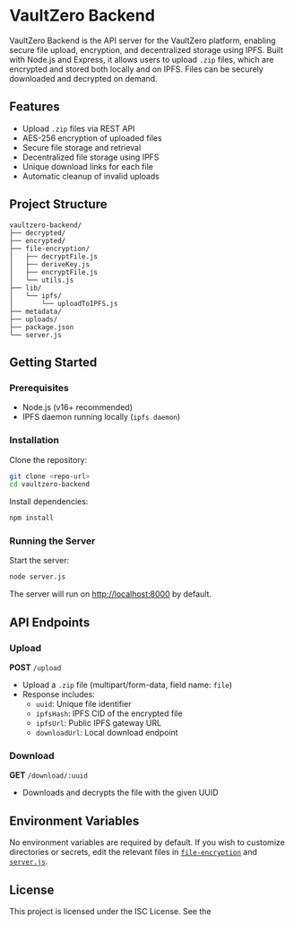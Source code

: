# VaultZero Backend

VaultZero Backend is the API server for the VaultZero platform, enabling secure file upload, encryption, and decentralized storage using IPFS. Built with Node.js and Express, it allows users to upload `.zip` files, which are encrypted and stored both locally and on IPFS. Files can be securely downloaded and decrypted on demand.

## Features

- Upload `.zip` files via REST API
- AES-256 encryption of uploaded files
- Secure file storage and retrieval
- Decentralized file storage using IPFS
- Unique download links for each file
- Automatic cleanup of invalid uploads

## Project Structure

```
vaultzero-backend/
├── decrypted/
├── encrypted/
├── file-encryption/
│   ├── decryptFile.js
│   ├── deriveKey.js
│   ├── encryptFile.js
│   └── utils.js
├── lib/
│   └── ipfs/
│       └── uploadToIPFS.js
├── metadata/
├── uploads/
├── package.json
└── server.js
```

## Getting Started

### Prerequisites

- Node.js (v16+ recommended)
- IPFS daemon running locally (`ipfs daemon`)

### Installation

Clone the repository:

```sh
git clone <repo-url>
cd vaultzero-backend
```

Install dependencies:

```sh
npm install
```

### Running the Server

Start the server:

```sh
node server.js
```

The server will run on [http://localhost:8000](http://localhost:8000) by default.

## API Endpoints

### Upload

**POST** `/upload`

- Upload a `.zip` file (multipart/form-data, field name: `file`)
- Response includes:
  - `uuid`: Unique file identifier
  - `ipfsHash`: IPFS CID of the encrypted file
  - `ipfsUrl`: Public IPFS gateway URL
  - `downloadUrl`: Local download endpoint

### Download

**GET** `/download/:uuid`

- Downloads and decrypts the file with the given UUID

## Environment Variables

No environment variables are required by default. If you wish to customize directories or secrets, edit the relevant files in [`file-encryption`](vaultzero-backend/file-encryption/) and [`server.js`](vaultzero-backend/server.js).

## License

This project is licensed under the ISC License. See the